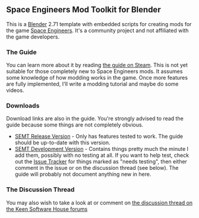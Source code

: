 ## Space Engineers Mod Toolkit for Blender ##

This is a [Blender](http://blender.org) 2.71 template with embedded scripts for creating mods
for the game [Space Engineers](http://www.spaceengineersgame.com/).
It's a community project and not affiliated with the game developers.

### The Guide ###

You can learn more about it by reading [the guide on Steam](http://steamcommunity.com/sharedfiles/filedetails/?id=317209726). This is not yet
suitable for those completely new to Space Engineers mods. It assumes some knowledge of how modding works in the game. Once more features
are fully implemented, I'll write a modding tutorial and maybe do some videos.

### Downloads ###

Download links are also in the guide. You're strongly advised to read the guide because some things are not completely obvious.

* [SEMT Release Version](https://github.com/rjstone/SEMT/blob/stable/SpaceEngineersModToolkit.blend?raw=true) - Only has features tested to work.
  The guide should be up-to-date with this version.
* [SEMT Development Version](https://github.com/rjstone/SEMT/blob/master/SpaceEngineersModToolkit.blend?raw=true) - Contains things
  pretty much the minute I add them, possibly with no testing at all. If you want to help test, check out the
  [Issue Tracker](https://github.com/rjstone/SEMT/issues)
  for things marked as "needs testing", then either comment in the issue or on the discussion thread (see below).
  The guide will probably not document anything new in here.

### The Discussion Thread ###

You may also wish to take a look at or comment on
[the discussion thread on the Keen Software House forums](http://forums.keenswh.com/post/space-engineers-mod-toolkit-for-blender-7090652)
